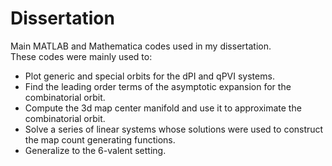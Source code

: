 # Dissertation
Main MATLAB and Mathematica codes used in my dissertation. <br>
These codes were mainly used to: <br>
 * Plot generic and special orbits for the dPI and qPVI systems. <br>
 * Find the leading order terms of the asymptotic expansion for the combinatorial orbit. <br> 
 * Compute the 3d map center manifold and use it to approximate the combinatorial orbit. <br>
 * Solve a series of linear systems whose solutions were used to construct the map count generating functions. <br>
 * Generalize to the 6-valent setting.
